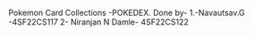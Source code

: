 Pokemon Card Collections -POKEDEX.
Done by-
      1.-Navautsav.G -4SF22CS117 
      2- Niranjan N Damle- 4SF22CS122
